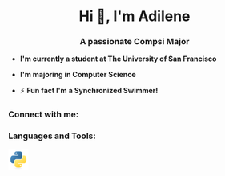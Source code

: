 <h1 align="center">Hi 👋, I'm Adilene</h1>
<h3 align="center">A passionate Compsi Major</h3>

- **I'm currently a student at The University of San Francisco**

- **I'm majoring in Computer Science**

- ⚡ **Fun fact I'm a Synchronized Swimmer!**

<h3 align="left">Connect with me:</h3>
<p align="left">
</p>

<h3 align="left">Languages and Tools:</h3>
<p align="left"> <a href="https://www.python.org" target="_blank" rel="noreferrer"> <img src="https://raw.githubusercontent.com/devicons/devicon/master/icons/python/python-original.svg" alt="python" width="40" height="40"/> </a> </p>

